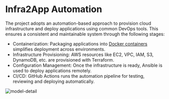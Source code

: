 # Infra2App Automation

The project adopts an automation-based approach to provision cloud infrastructure and deploy applications using common DevOps tools. This ensures a consistent and maintainable system through the following stages:
* Containerization: Packaging applications into [Docker containers](https://github.com/LamSut/Play-with-Containers) simplifies deployment across environments.
* Infrastructure Provisioning: AWS resources like EC2, VPC, IAM, S3, DynamoDB, etc. are provisioned with Terraform.
* Configuration Management: Once the infrastructure is ready, Ansible is used to deploy applications remotely.
* CI/CD: GitHub Actions runs the automation pipeline for testing, reviewing and deploying automatically.

![model-detail](https://github.com/user-attachments/assets/5ab2891b-8d32-4f8d-876c-e79743818015)
